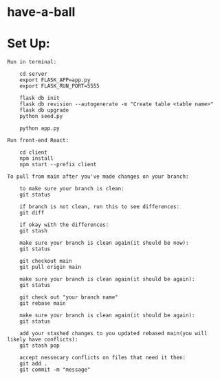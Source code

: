 # have-a-ball

# Set Up:
    
    Run in terminal:
        
        cd server
        export FLASK_APP=app.py
        export FLASK_RUN_PORT=5555
        
        flask db init
        flask db revision --autogenerate -m "Create table <table name>"
        flask db upgrade
        python seed.py
        
        python app.py

    Run front-end React:

        cd client
        npm install
        npm start --prefix client

    To pull from main after you've made changes on your branch:
        
        to make sure your branch is clean:
        git status

        if branch is not clean, run this to see differences:
        git diff

        if okay with the differences:
        git stash

        make sure your branch is clean again(it should be now):
        git status

        git checkout main
        git pull origin main

        make sure your branch is clean again(it should be again):
        git status

        git check out "your branch name"
        git rebase main
        
        make sure your branch is clean again(it should be again):
        git status      

        add your stashed changes to you updated rebased main(you will likely have conflicts):
        git stash pop 

        accept nessecary conflicts on files that need it then:
        git add .
        git commit -m "message"


